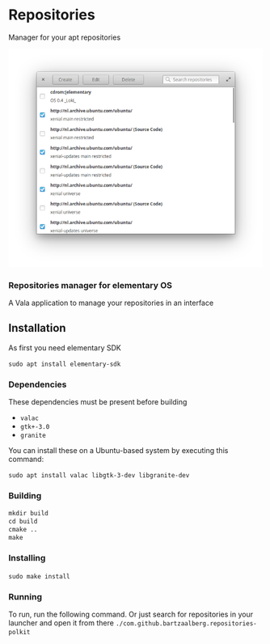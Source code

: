 # Repositories
Manager for your apt repositories
 
<p align="center"> 
    <img  
    src="https://raw.githubusercontent.com/bartzaalberg/repositories-manager/master/screenshot.png" /> 
</p> 

### Repositories manager for elementary OS

A Vala application to manage your repositories in an interface

## Installation

As first you need elementary SDK 
 
 `sudo apt install elementary-sdk` 

### Dependencies

These dependencies must be present before building
 - `valac`
 - `gtk+-3.0`
 - `granite`

 You can install these on a Ubuntu-based system by executing this command:
 
 `sudo apt install valac libgtk-3-dev libgranite-dev`


### Building
```
mkdir build
cd build
cmake ..
make
```

### Installing
`sudo make install`

### Running
To run, run the following command. Or just search for repositories in your launcher and open it from there
`./com.github.bartzaalberg.repositories-polkit`
